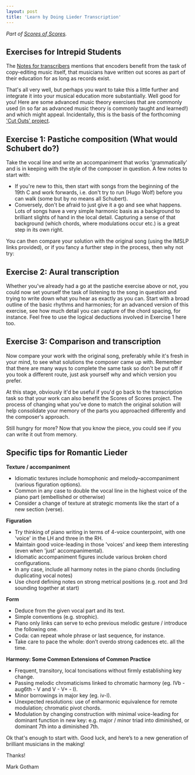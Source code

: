 ```yaml
---
layout: post
title: 'Learn by Doing Lieder Transcription'
---
```


_Part of [Scores of Scores](/scores-of-scores)._

Exercises for Intrepid Students
---

The [Notes for transcribers](/scores-of-scores/lieder-corpus-project) mentions that encoders benefit from the task of copy-editing music itself, that musicians have written out scores as part of their education for as long as records exist.

That's all very well, but perhaps you want to take this a little further and integrate it into your musical education more substantially. Well good for you! Here are some advanced music theory exercises that are commonly used (in so far as advanced music theory is commonly taught and learned!) and which might appeal. Incidentally, this is the basis of the forthcoming ['Cut Outs' project](/cut-outs).

## Exercise 1: Pastiche composition (What would Schubert do?)

Take the vocal line and write an accompaniment that works 'grammatically' and is in keeping with the style of the composer in question. A few notes to start with:
- If you're new to this, then start with songs from the beginning of the 19th C and work forwards, i.e. don't try to run (Hugo Wolf) before you can walk (some but by no means all Schubert).
- Conversely, don't be afraid to just give it a go and see what happens. Lots of songs have a very simple harmonic basis as a background to brilliant slights of hand in the local detail. Capturing a sense of that background (which chords, where modulations occur etc.) is a great step in its own right.

You can then compare your solution with the original song (using the IMSLP links provided), or if you fancy a further step in the process, then why not try:

## Exercise 2: Aural transcription

Whether you've already had a go at the pastiche exercise above or not, you could now set yourself the task of listening to the song in question and trying to write down what you hear as exactly as you can. Start with a broad outline of the basic rhythms and harmonies; for an advanced version of this exercise, see how much detail you can capture of the chord spacing, for instance. Feel free to use the logical deductions involved in Exercise 1 here too.

## Exercise 3: Comparison and transcription

Now compare your work with the original song, preferably while it's fresh in your mind, to see what solutions the composer came up with. Remember that there are many ways to complete the same task so don't be put off if you took a different route, just ask yourself why and which version you prefer.

At this stage, obviously it'd be useful if you'd go back to the transcription task so that your work can also benefit the Scores of Scores project. The process of changing what you've done to match the original solution will help consolidate your memory of the parts you approached differently and the composer's approach.

Still hungry for more? Now that you know the piece, you could see if you can write it out from memory.

## Specific tips for Romantic Lieder

**Texture / accompaniment**
- Idiomatic textures include homophonic and melody–accompaniment (various figuration options).
- Common in any case to double the vocal line in the highest voice of the piano part (embellished or otherwise)
- Consider a change of texture at strategic moments like the start of a new section (verse).

**Figuration**
- Try thinking of piano writing in terms of 4-voice counterpoint, with one 'voice' in the LH and three in the RH.
- Maintain good voice-leading in those 'voices' and keep them interesting (even when 'just' accompanimental).
- Idiomatic accompaniment figures include various broken chord configurations.
- In any case, include all harmony notes in the piano chords (including duplicating vocal notes)
- Use chord defining notes on strong metrical positions (e.g. root and 3rd sounding together at start)

**Form**
- Deduce from the given vocal part and its text.
- Simple conventions (e.g. strophic).
- Piano only links can serve to echo previous melodic gesture / introduce the following one.
- Coda: can repeat whole phrase or last sequence, for instance.
- Take care to pace the whole: don’t overdo strong cadences etc. all the time.

**Harmony: Some Common Extensions of Common Practice**
- Frequent, transitory, local toncisations without firmly establishing key change.
- Passing melodic chromaticisms linked to chromatic harmony (eg. IVb - aug6th - V and V - V+ - I).
- Minor borrowings in major key (eg. iv-I).
- Unexpected resolutions: use of enharmonic equivalence for remote modulation; chromatic pivot chords.
- Modulation by changing construction with minimal voice-leading for dominant function in new key: e.g. major / minor triad into diminished, or dominant 7th into a diminished 7th.

Ok that's enough to start with.
Good luck, and here’s to a new generation of brilliant musicians in the making!

Thanks!

Mark Gotham
